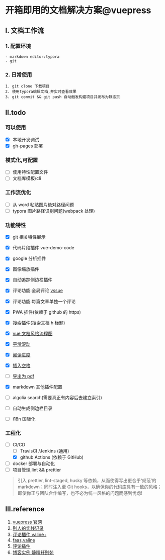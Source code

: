 # 开箱即用的文档解决方案@vuepress

## Ⅰ. 文档工作流

### 1. 配置环境

    - markdown editor:typora
    - git

### 2. 日常使用

    1. git clone 下载项目
    2. 使用typora编辑文档,并实时查看效果
    3. git commit && git push 自动触发构建项目并发布为静态页

## Ⅱ.todo

### 可以使用

- [x] 本地开发调试
- [x] gh-pages 部署

### 模式化,可配置

- [ ] 使用特性配置文件
- [ ] 文档库模板/cli

### 工作流优化

- [ ] 从 word 粘贴图片绝对路径问题
- [ ] typora 图片路径识别问题(webpack 处理)

### 功能特性

- [x] git 相关特性展示
- [x] 代码片段插件 vue-demo-code
- [x] google 分析插件
- [x] 图像缩放插件
- [x] 自动追踪侧边栏插件
- [x] 评论功能:全局评论 [vssue](https://vssue.js.org)
- [x] 评论功能:每篇文章单独一个评论
- [x] PWA 插件(依赖于 github 的 https)
- [x] 搜索插件(搜索文档 h 标题)
- [x] [vue 文档风格流程图](https://github.com/ulivz/vuepress-plugin-flowchart)
- [x] [平滑滚动](https://github.com/vuepress/vuepress-plugin-smooth-scroll)
- [x] [阅读进度](https://github.com/tolking/vuepress-plugin-reading-progress)
- [x] [插入空格](https://github.com/Shigma/vuepress-plugin-spacing)
- [ ] [导出为 pdf](https://github.com/ulivz/vuepress-plugin-export)

- [x] markdown 其他插件配置
- [ ] algolia search(需要真正有内容后去建立索引)
- [ ] 自动生成侧边栏目录
- [ ] i18n 国际化

### 工程化

- [ ] CI/CD
  - [ ] TravisCI /Jenkins (通用)
  - [x] github Actions (依赖于 GitHub)
- [ ] docker 部署与自动化
- [ ] 项目管理,lint && prettier

> 引入 prettier, lint-staged, husky 等依赖，从而使得写出更合乎‘规范’的 markdown；同时注入至 Git hooks，以确保你的代码库具有一致的风格；即使你正与团队合作编写，也不必为统一风格的问题而感到忧虑!

## Ⅲ.reference

1. [vuepress 官网](https://vuepress.vuejs.org)
2. [别人的实践记录](https://segmentfault.com/a/1190000018711587)
3. [评论插件 valine :](https://valine.js.org/quickstart.html)
4. [faas,valine](https://leancloud.cn)
5. [评论插件](https://vssue.js.org)
6. [博客实例:静晴轩别苑](https://github.com/nicejade/vuepress-web-app)
